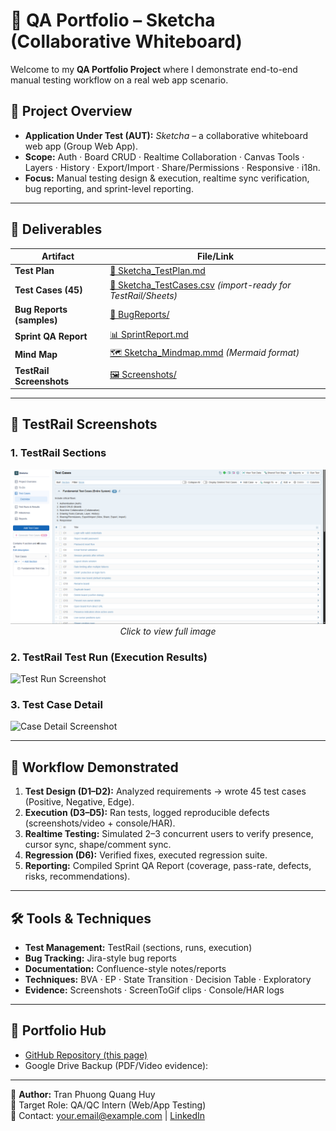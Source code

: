 # 🧪 QA Portfolio – Sketcha (Collaborative Whiteboard)

Welcome to my **QA Portfolio Project** where I demonstrate end-to-end manual testing workflow on a real web app scenario.

## 📌 Project Overview
- **Application Under Test (AUT):** *Sketcha* – a collaborative whiteboard web app (Group Web App).
- **Scope:** Auth · Board CRUD · Realtime Collaboration · Canvas Tools · Layers · History · Export/Import · Share/Permissions · Responsive · i18n.
- **Focus:** Manual testing design & execution, realtime sync verification, bug reporting, and sprint-level reporting.

---

## 📂 Deliverables

| Artifact | File/Link |
|----------|-----------|
| **Test Plan** | [📄 Sketcha_TestPlan.md](./Sketcha_TestPlan.md) |
| **Test Cases (45)** | [📑 Sketcha_TestCases.csv](./Sketcha_TestCases.csv) *(import-ready for TestRail/Sheets)* |
| **Bug Reports (samples)** | [🐞 BugReports/](./BugReports) |
| **Sprint QA Report** | [📊 SprintReport.md](./SprintReport.md) |
| **Mind Map** | [🗺 Sketcha_Mindmap.mmd](./Sketcha_Mindmap.mmd) *(Mermaid format)* |
| **TestRail Screenshots** | [🖼 Screenshots/](./Screenshots) |

---

## 📸 TestRail Screenshots

### 1. TestRail Sections
<div align="center">
  <a href="./Screenshots/TestRail_Testcases.png">
    <img src="./Screenshots/TestRail_Testcases.png" alt="TestRail Sections" width="800">
  </a>
  <br><em>Click to view full image</em>
</div>

### 2. TestRail Test Run (Execution Results)
![Test Run Screenshot](./Screenshots/TR_TestRun.png)

### 3. Test Case Detail
![Case Detail Screenshot](./Screenshots/TR_CaseDetail.png)

---

## 🚀 Workflow Demonstrated
1. **Test Design (D1–D2):** Analyzed requirements → wrote 45 test cases (Positive, Negative, Edge).  
2. **Execution (D3–D5):** Ran tests, logged reproducible defects (screenshots/video + console/HAR).  
3. **Realtime Testing:** Simulated 2–3 concurrent users to verify presence, cursor sync, shape/comment sync.  
4. **Regression (D6):** Verified fixes, executed regression suite.  
5. **Reporting:** Compiled Sprint QA Report (coverage, pass-rate, defects, risks, recommendations).

---

## 🛠 Tools & Techniques
- **Test Management:** TestRail (sections, runs, execution)  
- **Bug Tracking:** Jira-style bug reports  
- **Documentation:** Confluence-style notes/reports  
- **Techniques:** BVA · EP · State Transition · Decision Table · Exploratory  
- **Evidence:** Screenshots · ScreenToGif clips · Console/HAR logs  

---

## 🔗 Portfolio Hub
- [GitHub Repository (this page)](https://github.com/yourusername/qa-portfolio)  
- Google Drive Backup (PDF/Video evidence): <link>  

---

👤 **Author:** Tran Phuong Quang Huy  
🎯 Target Role: QA/QC Intern (Web/App Testing)  
📧 Contact: your.email@example.com | [LinkedIn](https://linkedin.com/in/yourprofile)


